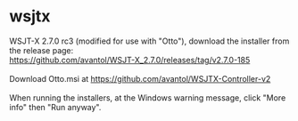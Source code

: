 # wsjtx
 WSJT-X 2.7.0 rc3 (modified for use with "Otto"), download the installer from the release page: 
 <br>https://github.com/avantol/WSJT-X_2.7.0/releases/tag/v2.7.0-185
 <br><br>Download Otto.msi at https://github.com/avantol/WSJTX-Controller-v2
<br><br>When running the installers, at the Windows warning message, click "More info" then "Run anyway".
